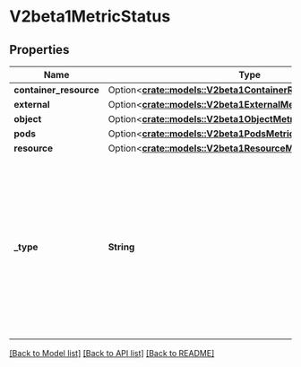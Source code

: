 # V2beta1MetricStatus

## Properties

Name | Type | Description | Notes
------------ | ------------- | ------------- | -------------
**container_resource** | Option<[**crate::models::V2beta1ContainerResourceMetricStatus**](v2beta1.ContainerResourceMetricStatus.md)> |  | [optional]
**external** | Option<[**crate::models::V2beta1ExternalMetricStatus**](v2beta1.ExternalMetricStatus.md)> |  | [optional]
**object** | Option<[**crate::models::V2beta1ObjectMetricStatus**](v2beta1.ObjectMetricStatus.md)> |  | [optional]
**pods** | Option<[**crate::models::V2beta1PodsMetricStatus**](v2beta1.PodsMetricStatus.md)> |  | [optional]
**resource** | Option<[**crate::models::V2beta1ResourceMetricStatus**](v2beta1.ResourceMetricStatus.md)> |  | [optional]
**_type** | **String** | type is the type of metric source.  It will be one of \"ContainerResource\", \"External\", \"Object\", \"Pods\" or \"Resource\", each corresponds to a matching field in the object. Note: \"ContainerResource\" type is available on when the feature-gate HPAContainerMetrics is enabled | 

[[Back to Model list]](../README.md#documentation-for-models) [[Back to API list]](../README.md#documentation-for-api-endpoints) [[Back to README]](../README.md)


